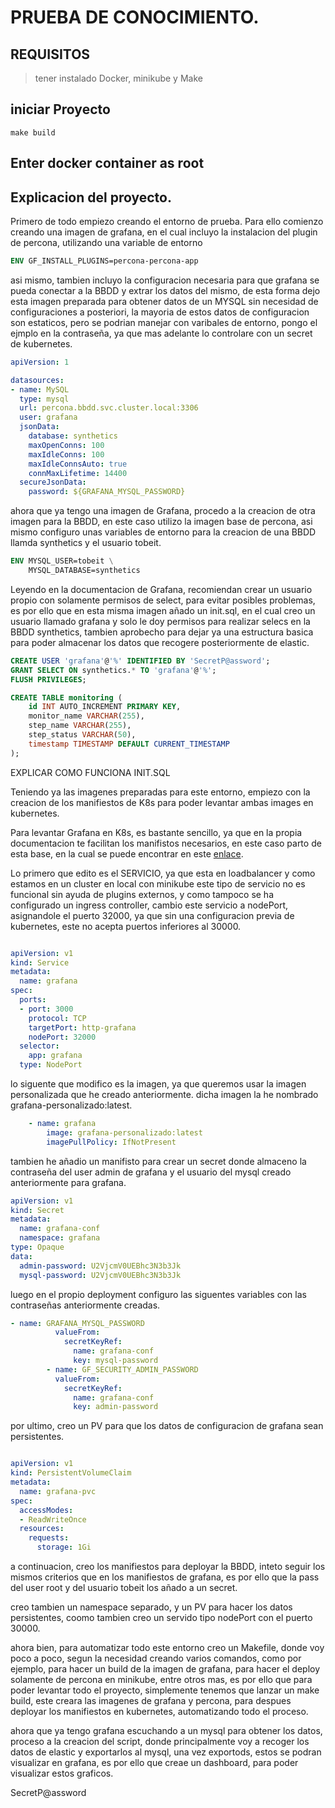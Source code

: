 # PRUEBA DE CONOCIMIENTO.
## REQUISITOS
> tener instalado Docker, minikube y Make

## iniciar Proyecto
```shell
make build
```
## Enter docker container as root

## Explicacion del proyecto.

Primero de todo empiezo creando el entorno de prueba.
Para ello comienzo creando una imagen de grafana, en el cual incluyo la instalacion del plugin de percona, utilizando una variable de entorno

```Dockerfile
ENV GF_INSTALL_PLUGINS=percona-percona-app
```

asi mismo, tambien incluyo la configuracion necesaria para que grafana se pueda conectar a la BBDD y extrar los datos del mismo, de esta forma dejo esta imagen preparada para obtener datos de un MYSQL sin necesidad de configuraciones a posteriori, la mayoria de estos datos de configuracion son estaticos, pero se podrian manejar con varibales de entorno, pongo el ejmplo en la contraseña, ya que mas adelante lo controlare con un secret de kubernetes.

```yaml
apiVersion: 1

datasources:
- name: MySQL
  type: mysql
  url: percona.bbdd.svc.cluster.local:3306
  user: grafana
  jsonData:
    database: synthetics
    maxOpenConns: 100
    maxIdleConns: 100
    maxIdleConnsAuto: true
    connMaxLifetime: 14400
  secureJsonData:
    password: ${GRAFANA_MYSQL_PASSWORD}
```

ahora que ya tengo una imagen de Grafana, procedo a la creacion de otra imagen para la BBDD, en este caso utilizo la imagen base de percona, asi mismo configuro unas variables de entorno para la creacion de una BBDD llamda synthetics y el usuario tobeit.

```Dockerfile
ENV MYSQL_USER=tobeit \
    MYSQL_DATABASE=synthetics
```

Leyendo en la documentacion de Grafana, recomiendan crear un usuario propio con solamente permisos de select, para evitar posibles problemas, es por ello que en esta misma imagen añado un init.sql, en el cual creo un usuario llamado grafana y solo le doy permisos para realizar selecs en la BBDD synthetics, tambien aprobecho para dejar ya una estructura basica para poder almacenar los datos que recogere posteriormente de elastic. 

```sql
CREATE USER 'grafana'@'%' IDENTIFIED BY 'SecretP@assword';
GRANT SELECT ON synthetics.* TO 'grafana'@'%';
FLUSH PRIVILEGES;

CREATE TABLE monitoring (
    id INT AUTO_INCREMENT PRIMARY KEY,
    monitor_name VARCHAR(255),
    step_name VARCHAR(255),
    step_status VARCHAR(50),
    timestamp TIMESTAMP DEFAULT CURRENT_TIMESTAMP
);
```

EXPLICAR COMO FUNCIONA INIT.SQL


Teniendo ya las imagenes preparadas para este entorno, empiezo con la creacion de los manifiestos de K8s para poder levantar ambas images en kubernetes.

Para levantar Grafana en K8s, es bastante sencillo, ya que en la propia documentacion te facilitan los manifistos necesarios, en este caso parto de esta base, en la cual se puede encontrar en este [enlace](https://grafana.com/docs/grafana/latest/setup-grafana/installation/kubernetes/).


Lo primero que edito es el SERVICIO, ya que esta en loadbalancer y como estamos en un cluster en local con minikube este tipo de servicio no es funcional sin ayuda de plugins externos, y como tampoco se ha configurado un ingress controller, cambio este servicio a nodePort, asignandole el puerto 32000, ya que sin una configuracion previa de kubernetes, este no acepta puertos inferiores al 30000.


```yaml

apiVersion: v1
kind: Service
metadata:
  name: grafana
spec:
  ports:
  - port: 3000
    protocol: TCP
    targetPort: http-grafana
    nodePort: 32000
  selector:
    app: grafana
  type: NodePort

``` 

lo siguente que modifico es la imagen, ya que queremos usar la imagen personalizada que he creado anteriormente. dicha imagen la he nombrado grafana-personalizado:latest. 

```yaml
    - name: grafana
        image: grafana-personalizado:latest
        imagePullPolicy: IfNotPresent
```

tambien he añadio un manifisto para crear un secret
donde almaceno la contraseña del user admin de grafana y el usuario del mysql creado anteriormente para grafana.

```yaml
apiVersion: v1
kind: Secret
metadata:
  name: grafana-conf
  namespace: grafana
type: Opaque
data:
  admin-password: U2VjcmV0UEBhc3N3b3Jk
  mysql-password: U2VjcmV0UEBhc3N3b3Jk
```
luego en el propio deployment configuro las siguentes variables con las contraseñas anteriormente creadas.

```yaml
- name: GRAFANA_MYSQL_PASSWORD
          valueFrom:
            secretKeyRef:
              name: grafana-conf
              key: mysql-password
        - name: GF_SECURITY_ADMIN_PASSWORD
          valueFrom:
            secretKeyRef:
              name: grafana-conf
              key: admin-password
```

por ultimo, creo un PV para que los datos de configuracion de grafana sean persistentes.

```yaml

apiVersion: v1
kind: PersistentVolumeClaim
metadata:
  name: grafana-pvc
spec:
  accessModes:
  - ReadWriteOnce
  resources:
    requests:
      storage: 1Gi
``` 
 
 a continuacion, creo los manifiestos para deployar la BBDD, inteto seguir los mismos criterios que en los manifiestos de grafana, es por ello que la pass del user root y del usuario tobeit los añado a un secret.

 creo tambien un namespace separado, y un PV para hacer los datos persistentes, coomo tambien creo un servido tipo nodePort con el puerto 30000.


 ahora bien, para automatizar todo este entorno creo un Makefile,
 donde voy poco a poco, segun la necesidad creando varios comandos, como por ejemplo, para hacer un build de la imagen de grafana, para hacer el deploy solamente de percona en minikube, entre otros mas, es por ello que para poder levantar todo el proyecto, simplemente tenemos que lanzar un make build, este creara las imagenes de grafana y percona, para despues deployar los manifiestos en kubernetes, automatizando todo el proceso.

 ahora que ya tengo grafana escuchando a un mysql para obtener los datos, proceso a la creacion del script, donde principalmente voy a recoger los datos de elastic y exportarlos al mysql, una vez exportods, estos se podran visualizar en grafana, es por ello que creae un dashboard, para poder visualizar estos graficos.


 












SecretP@assword